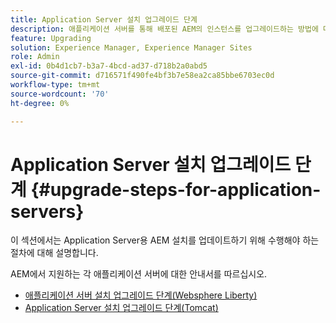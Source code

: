 ```yaml
---
title: Application Server 설치 업그레이드 단계
description: 애플리케이션 서버를 통해 배포된 AEM의 인스턴스를 업그레이드하는 방법에 대해 알아봅니다.
feature: Upgrading
solution: Experience Manager, Experience Manager Sites
role: Admin
exl-id: 0b4d1cb7-b3a7-4bcd-ad37-d718b2a0abd5
source-git-commit: d716571f490fe4bf3b7e58ea2ca85bbe6703ec0d
workflow-type: tm+mt
source-wordcount: '70'
ht-degree: 0%

---
```


# Application Server 설치 업그레이드 단계 {#upgrade-steps-for-application-servers}

이 섹션에서는 Application Server용 AEM 설치를 업데이트하기 위해 수행해야 하는 절차에 대해 설명합니다.

AEM에서 지원하는 각 애플리케이션 서버에 대한 안내서를 따르십시오.

* [애플리케이션 서버 설치 업그레이드 단계(Websphere Liberty)](/help/sites-deploying/app-server-upgrade-wlp.md)
* [Application Server 설치 업그레이드 단계(Tomcat)](/help/sites-deploying/app-server-upgrade-tomcat.md)
